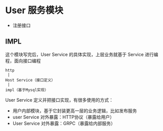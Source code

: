 # User 服务模块

* 注册接口

## IMPL

这个模块写完后，User Service 的具体实现，上层业务就基于 Service 进行编程，面向接口编程


```text
http
 |
Host Service（接口定义）
 |
impl（基于Mysql实现）
```
User Service 定义并把接口实现，有很多使用的方式：
* 用户内部模块，基于它封装更高一层的业务逻辑，比如发布服务
* user Service 对外暴露：HTTP协议（暴露给用户）
* User Service 对外暴露：GRPC（暴露给内部服务）
